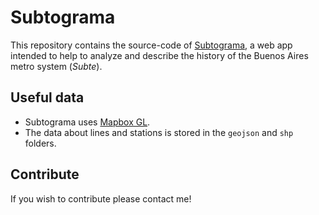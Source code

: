 Subtograma
==========

This repository contains the source-code of [Subtograma](http://subtograma.com),
a web app intended to help to analyze and describe the history of the Buenos Aires metro system (*Subte*).

Useful data
-----------

* Subtograma uses [Mapbox GL](https://github.com/mapbox/mapbox-gl-js).
* The data about lines and stations is stored in the `geojson` and `shp` folders.

Contribute
----------

If you wish to contribute please contact me!
